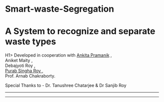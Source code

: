 # Smart-waste-Segregation
<HTML >
<H1>A System to recognize and separate waste types</H1>H1>
Developed in cooperation with <a href=https://github.com/Exploretech-ankita> Ankita Pramanik</a>  ,<br> Aniket Maity ,<br> Debajyoti Roy ,<br> <a href=https://github.com/psroy007>Purab Singha Roy </a> , <br> Prof. Arnab Chakraborty.
<br>
  
Special Thanks to - Dr. Tanushree Chatarjee & Dr Sanjib Roy
<hr>
<hr>
<HTML>

